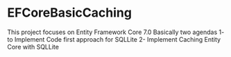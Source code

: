# EFCoreBasicCaching
This project focuses on Entity Framework Core 7.0
Basically two agendas
1- to Implement Code first approach for SQLLite 
2- Implement Caching
Entity Core with SQLLite
